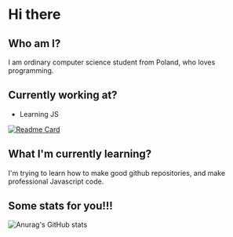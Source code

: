 # Hi there

## Who am I?
I am ordinary computer science student from Poland, who loves programming.

## Currently working at? 
- Learning JS


[![Readme Card](https://github-readme-stats.vercel.app/api/pin/?username=portalion&repo=Frontend-Mentor&theme=tokyonight)](https://github.com/portalion/Frontend-Mentor)

## What I'm currently learning?
I'm trying to learn how to make good github repositories, and make professional Javascript code.

## Some stats for you!!!
![Anurag's GitHub stats](https://github-readme-stats.vercel.app/api?username=portalion&theme=radical)
